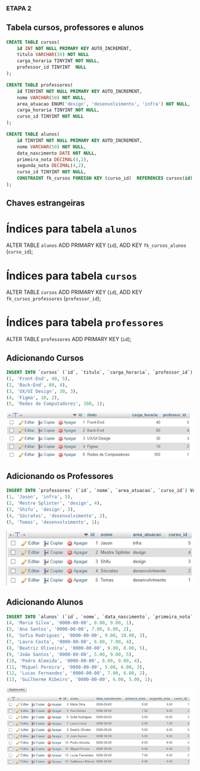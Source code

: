 ### ETAPA 2

## Tabela cursos, professores e alunos
```SQL
CREATE TABLE cursos(
    id INT NOT NULL PRIMARY KEY AUTO_INCREMENT,
    titulo VARCHAR(30) NOT NULL
    carga_horaria TINYINT NOT NULL,
    professor_id TINYINT  NULL
);
```

```SQL
CREATE TABLE professores(
    id TINYINT NOT NULL PRIMARY KEY AUTO_INCREMENT,
    nome VARCHAR(50) NOT NULL,
   	area_atuacao ENUM('design', 'desenvolvimento', 'infra') NOT NULL, 
    carga_horaria TINYINT NOT NULL,
    curso_id TINYINT NOT NULL
);
```

```SQL
CREATE TABLE alunos(
    id TINYINT NOT NULL PRIMARY KEY AUTO_INCREMENT,
    nome VARCHAR(50) NOT NULL,
    data_nascimento DATE NOT NULL,
    primeira_nota DECIMAL(4,2),
    segunda_nota DECIMAL(4,2),
    curso_id TINYINT NOT NULL,
    CONSTRAINT fk_cursos FOREIGN KEY (curso_id)  REFERENCES cursos(id)
);
```

## Chaves estrangeiras

# Índices para tabela `alunos`

ALTER TABLE `alunos`
  ADD PRIMARY KEY (`id`),
  ADD KEY `fk_cursos_alunos` (`curso_id`);


# Índices para tabela `cursos`

ALTER TABLE `cursos`
  ADD PRIMARY KEY (`id`),
  ADD KEY `fk_cursos_professores` (`professor_id`);


# Índices para tabela `professores`

ALTER TABLE `professores`
  ADD PRIMARY KEY (`id`);



##  Adicionando Cursos

```SQL
INSERT INTO `cursos` (`id`, `titulo`, `carga_horaria`, `professor_id`) VALUES
(1, 'Front-End', 40, 5),
(2, 'Back-End', 80, 4),
(3, 'UX/UI Design', 30, 3),
(4, 'Figma', 10, 2),
(5, 'Redes de Computadores', 100, 1);
```

![modelagem-logica](images/cursos.PNG)

## Adicionando os Professores

```SQL
INSERT INTO `professores` (`id`, `nome`, `area_atuacao`, `curso_id`) VALUES
(1, 'Jason', 'infra', 5),
(2, 'Mestre Splinter', 'design', 4),
(3, 'Shifu', 'design', 3),
(4, 'Sócrates', 'desenvolvimento', 2),
(5, 'Tomas', 'desenvolvimento', 1);
```

![modelagem-logica](images/professores.PNG)

## Adicionando Alunos

```SQL
INSERT INTO `alunos` (`id`, `nome`, `data_nascimento`, `primeira_nota`, `segunda_nota`, `curso_id`) VALUES
(4, 'Maria Silva', '0000-00-00', 8.00, 9.00, 1),
(5, 'Ana Santos', '0000-00-00', 7.00, 6.00, 2),
(6, 'Sofia Rodrigues', '0000-00-00', 9.00, 10.00, 3),
(7, 'Laura Costa', '0000-00-00', 6.00, 7.00, 4),
(8, 'Beatriz Oliveira', '0000-00-00', 9.00, 8.00, 5),
(9, 'João Santos', '0000-00-00', 5.00, 9.00, 5),
(10, 'Pedro Almeida', '0000-00-00', 8.00, 9.00, 4),
(11, 'Miguel Pereira', '0000-00-00', 5.00, 6.00, 3),
(12, 'Lucas Fernandes', '0000-00-00', 7.00, 6.00, 2),
(13, 'Guilherme Ribeiro', '0000-00-00', 6.00, 5.00, 1);
```

![modelagem-logica](images/alunos.PNG)